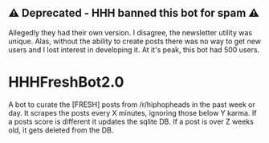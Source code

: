 ## ⚠ Deprecated - HHH banned this bot for spam ⚠
Allegedly they had their own version. I disagree, the newsletter utility was unique. Alas, without the ability to create posts there was no way to get new users and I lost interest in developing it. At it's peak, this bot had 500 users.

# HHHFreshBot2.0

A bot to curate the [FRESH] posts from /r/hiphopheads in the past week or day. It scrapes the posts every X minutes, ignoring those below Y karma. If a posts score is different it updates the sqlite DB. If a post is over Z weeks old, it gets deleted from the DB.
